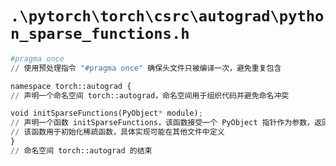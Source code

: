 # `.\pytorch\torch\csrc\autograd\python_sparse_functions.h`

```py
#pragma once
// 使用预处理指令 "#pragma once" 确保头文件只被编译一次，避免重复包含

namespace torch::autograd {
// 声明一个命名空间 torch::autograd，命名空间用于组织代码并避免命名冲突

void initSparseFunctions(PyObject* module);
// 声明一个函数 initSparseFunctions，该函数接受一个 PyObject 指针作为参数，返回类型为 void
// 该函数用于初始化稀疏函数，具体实现可能在其他文件中定义
}
// 命名空间 torch::autograd 的结束
```